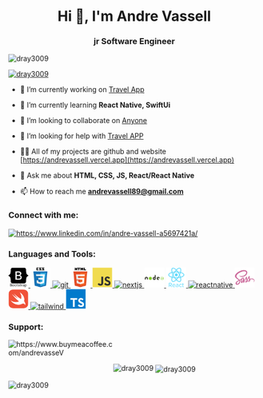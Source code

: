 <h1 align="center">Hi 👋, I'm Andre Vassell</h1>
<h3 align="center">jr Software Engineer</h3>

<p align="left"> <img src="https://komarev.com/ghpvc/?username=dray3009&label=Profile%20views&color=0e75b6&style=flat" alt="dray3009" /> </p>

<p align="left"> <a href="https://github.com/ryo-ma/github-profile-trophy"><img src="https://github-profile-trophy.vercel.app/?username=dray3009" alt="dray3009" /></a> </p>

- 🔭 I’m currently working on [Travel App](https://github.com/Dray3009/travel-app.git)

- 🌱 I’m currently learning **React Native, SwiftUi**

- 👯 I’m looking to collaborate on [Anyone](https://github.com/Dray3009/travel-app.git)

- 🤝 I’m looking for help with [Travel APP](https://github.com/Dray3009/travel-app.git)

- 👨‍💻 All of my projects are github and website [https://andrevassell.vercel.app](https://andrevassell.vercel.app)

- 💬 Ask me about **HTML, CSS, JS, React/React Native**

- 📫 How to reach me **andrevassell89@gmail.com**

<h3 align="left">Connect with me:</h3>
<p align="left">
<a href="https://www.linkedin.com/in/andre-vassell-a5697421a/" target="blank"><img align="center" src="https://raw.githubusercontent.com/rahuldkjain/github-profile-readme-generator/master/src/images/icons/Social/linked-in-alt.svg" alt="https://www.linkedin.com/in/andre-vassell-a5697421a/" height="30" width="40" /></a>
</p>

<h3 align="left">Languages and Tools:</h3>
<p align="left"> <a href="https://getbootstrap.com" target="_blank" rel="noreferrer"> <img src="https://raw.githubusercontent.com/devicons/devicon/master/icons/bootstrap/bootstrap-plain-wordmark.svg" alt="bootstrap" width="40" height="40"/> </a> <a href="https://www.w3schools.com/css/" target="_blank" rel="noreferrer"> <img src="https://raw.githubusercontent.com/devicons/devicon/master/icons/css3/css3-original-wordmark.svg" alt="css3" width="40" height="40"/> </a> <a href="https://git-scm.com/" target="_blank" rel="noreferrer"> <img src="https://www.vectorlogo.zone/logos/git-scm/git-scm-icon.svg" alt="git" width="40" height="40"/> </a> <a href="https://www.w3.org/html/" target="_blank" rel="noreferrer"> <img src="https://raw.githubusercontent.com/devicons/devicon/master/icons/html5/html5-original-wordmark.svg" alt="html5" width="40" height="40"/> </a> <a href="https://developer.mozilla.org/en-US/docs/Web/JavaScript" target="_blank" rel="noreferrer"> <img src="https://raw.githubusercontent.com/devicons/devicon/master/icons/javascript/javascript-original.svg" alt="javascript" width="40" height="40"/> </a> <a href="https://nextjs.org/" target="_blank" rel="noreferrer"> <img src="https://cdn.worldvectorlogo.com/logos/nextjs-2.svg" alt="nextjs" width="40" height="40"/> </a> <a href="https://nodejs.org" target="_blank" rel="noreferrer"> <img src="https://raw.githubusercontent.com/devicons/devicon/master/icons/nodejs/nodejs-original-wordmark.svg" alt="nodejs" width="40" height="40"/> </a> <a href="https://reactjs.org/" target="_blank" rel="noreferrer"> <img src="https://raw.githubusercontent.com/devicons/devicon/master/icons/react/react-original-wordmark.svg" alt="react" width="40" height="40"/> </a> <a href="https://reactnative.dev/" target="_blank" rel="noreferrer"> <img src="https://reactnative.dev/img/header_logo.svg" alt="reactnative" width="40" height="40"/> </a> <a href="https://sass-lang.com" target="_blank" rel="noreferrer"> <img src="https://raw.githubusercontent.com/devicons/devicon/master/icons/sass/sass-original.svg" alt="sass" width="40" height="40"/> </a> <a href="https://developer.apple.com/swift/" target="_blank" rel="noreferrer"> <img src="https://raw.githubusercontent.com/devicons/devicon/master/icons/swift/swift-original.svg" alt="swift" width="40" height="40"/> </a> <a href="https://tailwindcss.com/" target="_blank" rel="noreferrer"> <img src="https://www.vectorlogo.zone/logos/tailwindcss/tailwindcss-icon.svg" alt="tailwind" width="40" height="40"/> </a> <a href="https://www.typescriptlang.org/" target="_blank" rel="noreferrer"> <img src="https://raw.githubusercontent.com/devicons/devicon/master/icons/typescript/typescript-original.svg" alt="typescript" width="40" height="40"/> </a> </p>

<h3 align="left">Support:</h3>
<p><a href="https://www.buymeacoffee.com/https://www.buymeacoffee.com/andrevasseV"> <img align="left" src="https://cdn.buymeacoffee.com/buttons/v2/default-yellow.png" height="50" width="210" alt="https://www.buymeacoffee.com/andrevasseV" /></a></p><br><br>

<p><img align="left" src="https://github-readme-stats.vercel.app/api/top-langs?username=dray3009&show_icons=true&locale=en&layout=compact" alt="dray3009" /></p>

<p>&nbsp;<img align="center" src="https://github-readme-stats.vercel.app/api?username=dray3009&show_icons=true&locale=en" alt="dray3009" /></p>

<p><img align="center" src="https://github-readme-streak-stats.herokuapp.com/?user=dray3009&" alt="dray3009" /></p>

